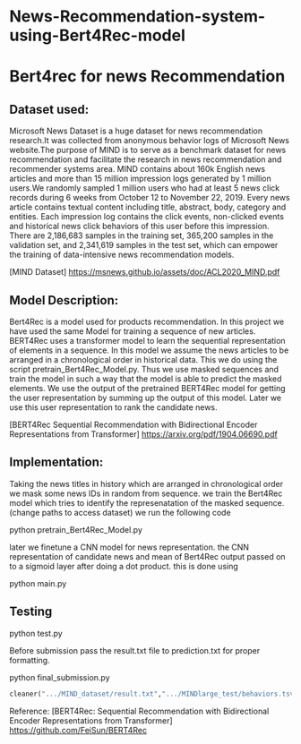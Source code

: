 # News-Recommendation-system-using-Bert4Rec-model

# Bert4rec for news Recommendation 
## Dataset used:
Microsoft News Dataset is a huge dataset for news 
recommendation research.It was collected from anonymous
behavior logs of Microsoft News website.The purpose of
MIND is to serve as a benchmark dataset for news
recommendation and facilitate the research in news
recommendation and recommender systems area.
MIND contains about 160k English news articles and more
than 15 million impression logs generated by 1 million
users.We randomly sampled 1 million users who had at least
5 news click records during 6 weeks from October 12 to
November 22, 2019. Every news article contains textual
content including title, abstract, body, category and entities.
Each impression log contains the click events, non-clicked
events and historical news click behaviors of this user before
this impression.
There are 2,186,683 samples in the training set, 365,200
samples in the validation set, and 2,341,619 samples in the
test set, which can empower the training
of data-intensive news recommendation models.

[MIND Dataset] https://msnews.github.io/assets/doc/ACL2020_MIND.pdf
## Model Description:
Bert4Rec is a model used for products recommendation. In this project we have used the same Model for training a sequence of new articles.
BERT4Rec uses a transformer model to learn the sequential
representation of elements in a sequence. In this model we
assume the news articles to be arranged in a chronological
order in historical data. This we do using the script pretrain_Bert4Rec_Model.py. Thus we use masked sequences and
train the model in such a way that the model is able to
predict the masked elements. 
We use the output of the pretrained
BERT4Rec model for getting the user representation
by summing up the output of this model. Later we use this
user representation to rank the candidate news.

[BERT4Rec Sequential Recommendation with Bidirectional
Encoder Representations from Transformer] https://arxiv.org/pdf/1904.06690.pdf

## Implementation:
Taking the news titles in history which are arranged in chronological order we mask some news IDs in random from sequence. we train the Bert4Rec model which tries to identify the represenatation of the masked sequence.
(change paths to access dataset)
we run the following code

python pretrain_Bert4Rec_Model.py

later we finetune a CNN model for news representation. the CNN representation of candidate news and mean of Bert4Rec output passed on to a sigmoid layer after doing a dot product.
this is done using

python main.py

## Testing
python test.py

Before submission pass the result.txt file to prediction.txt for proper formatting.

python final_submission.py

```python
cleaner(".../MIND_dataset/result.txt",".../MINDlarge_test/behaviors.tsv","..../MIND_dataset/prediction.txt")
```

Reference:
[BERT4Rec: Sequential Recommendation with Bidirectional Encoder Representations from Transformer]
https://github.com/FeiSun/BERT4Rec

